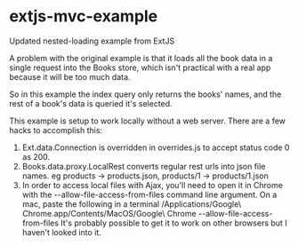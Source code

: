 extjs-mvc-example
=================

Updated nested-loading example from ExtJS

A problem with the original example is that it loads all the book data in a single request into the Books store, which isn't practical with a real app because it will be too much data. 

So in this example the index query only returns the books' names, and the rest of a book's data is queried it's selected. 

This example is setup to work locally without a web server. There are a few hacks to accomplish this:
 1. Ext.data.Connection is overridden in overrides.js to accept status code 0 as 200.
 2. Books.data.proxy.LocalRest converts regular rest urls into json file names. eg products -> products.json, products/1 -> products/1.json
 3. In order to access local files with Ajax, you'll need to open it in Chrome with the --allow-file-access-from-files command line argument.
   On a mac, paste the following in a terminal /Applications/Google\ Chrome.app/Contents/MacOS/Google\ Chrome --allow-file-access-from-files 
   It's probably possible to get it to work on other browsers but I haven't looked into it.